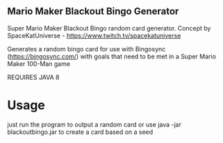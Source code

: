 ## Mario Maker Blackout Bingo Generator ##
Super Mario Maker Blackout Bingo random card generator. 
Concept by SpaceKatUniverse - https://www.twitch.tv/spacekatuniverse

Generates a random bingo card for use with Bingosync (https://bingosync.com/) with goals that need to be met in a Super Mario Maker 100-Man game

REQUIRES JAVA 8

# Usage #
just run the program to output a random card or use java -jar blackoutbingo.jar <seed> to create a card based on a seed